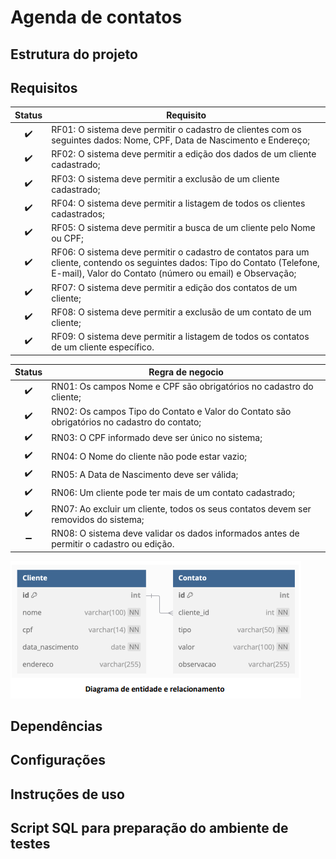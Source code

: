 # Agenda de contatos

## Estrutura do projeto

## Requisitos

|       Status       | Requisito                                                                                                                                                                               |
| :----------------: | --------------------------------------------------------------------------------------------------------------------------------------------------------------------------------------- |
| :heavy_check_mark: | RF01: O sistema deve permitir o cadastro de clientes com os seguintes dados: Nome, CPF, Data de Nascimento e Endereço;                                                                  |
| :heavy_check_mark: | RF02: O sistema deve permitir a edição dos dados de um cliente cadastrado;                                                                                                              |
| :heavy_check_mark: | RF03: O sistema deve permitir a exclusão de um cliente cadastrado;                                                                                                                      |
| :heavy_check_mark: | RF04: O sistema deve permitir a listagem de todos os clientes cadastrados;                                                                                                              |
| :heavy_check_mark: | RF05: O sistema deve permitir a busca de um cliente pelo Nome ou CPF;                                                                                                                   |
| :heavy_check_mark: | RF06: O sistema deve permitir o cadastro de contatos para um cliente, contendo os seguintes dados: Tipo do Contato (Telefone, E-mail), Valor do Contato (número ou email) e Observação; |
| :heavy_check_mark: | RF07: O sistema deve permitir a edição dos contatos de um cliente;                                                                                                                      |
| :heavy_check_mark: | RF08: O sistema deve permitir a exclusão de um contato de um cliente;                                                                                                                   |
| :heavy_check_mark: | RF09: O sistema deve permitir a listagem de todos os contatos de um cliente específico.                                                                                                 |

|       Status       | Regra de negocio                                                                            |
| :----------------: | ------------------------------------------------------------------------------------------- |
| :heavy_check_mark: | RN01: Os campos Nome e CPF são obrigatórios no cadastro do cliente;                         |
| :heavy_check_mark: | RN02: Os campos Tipo do Contato e Valor do Contato são obrigatórios no cadastro do contato; |
| :heavy_check_mark: | RN03: O CPF informado deve ser único no sistema;                                            |
| :heavy_check_mark: | RN04: O Nome do cliente não pode estar vazio;                                               |
| :heavy_check_mark: | RN05: A Data de Nascimento deve ser válida;                                                 |
| :heavy_check_mark: | RN06: Um cliente pode ter mais de um contato cadastrado;                                    |
| :heavy_check_mark: | RN07: Ao excluir um cliente, todos os seus contatos devem ser removidos do sistema;         |
| :heavy_minus_sign: | RN08: O sistema deve validar os dados informados antes de permitir o cadastro ou edição.    |

![alt text](image.png)

## Dependências

## Configurações

## Instruções de uso

## Script SQL para preparação do ambiente de testes

